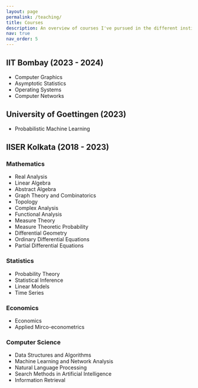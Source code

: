 ```yaml
---
layout: page
permalink: /teaching/
title: Courses
description: An overview of courses I've pursued in the different institutions I have been to.
nav: true
nav_order: 5
---
```


## IIT Bombay (2023 - 2024)
- Computer Graphics
- Asymptotic Statistics
- Operating Systems
- Computer Networks

## University of Goettingen (2023)
- Probabilistic Machine Learning

## IISER Kolkata (2018 - 2023)

### Mathematics
- Real Analysis
- Linear Algebra
- Abstract Algebra
- Graph Theory and Combinatorics
- Topology
- Complex Analysis
- Functional Analysis
- Measure Theory
- Measure Theoretic Probability
- Differential Geometry
- Ordinary Differential Equations
- Partial Differential Equations

### Statistics
- Probability Theory
- Statistical Inference
- Linear Models
- Time Series

### Economics
- Economics
- Applied Mirco-econometrics

### Computer Science
- Data Structures and Algorithms
- Machine Learning and Network Analysis
- Natural Language Processing
- Search Methods in Artificial Intelligence
- Information Retrieval
